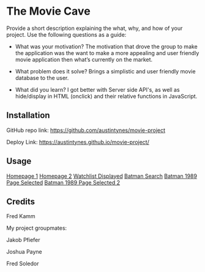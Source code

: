 # The Movie Cave

Provide a short description explaining the what, why, and how of your project. Use the following questions as a guide:

- What was your motivation? 
The motivation that drove the group to make the application was the want to make a more appealing and user friendly movie application then what’s currently on the market.

- What problem does it solve? 
Brings a simplistic and user friendly movie database to the user.

- What did you learn?
 I got better with Server side API's, as well as hide/display in HTML (onclick) and their relative functions in JavaScript. 

## Installation

GitHub repo link: 
https://github.com/austintynes/movie-project

Deploy Link:
https://austintynes.github.io/movie-project/


## Usage

[Homepage 1](./assets/images/homepage-1.jpg)
[Homepage 2](./assets/images/homepage-2.jpg)
[Watchlist Displayed](./assets/images/homepage-watchlist.jpg)
[Batman Search](./assets/images/batman-search.jpg)
[Batman 1989 Page Selected](./assets/images/batman1989-selected.jpg)
[Batman 1989 Page Selected 2](./assets/images/batman1989-selected2.jpg)

## Credits

Fred Kamm

My project groupmates:

Jakob Pfiefer

Joshua Payne

Fred Soledor

